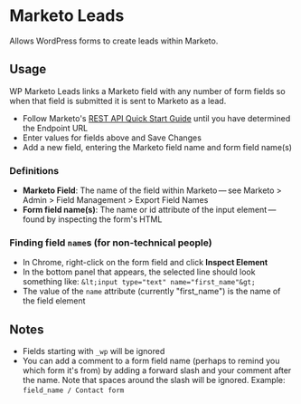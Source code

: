 # Marketo Leads

Allows WordPress forms to create leads within Marketo.

## Usage

WP Marketo Leads links a Marketo field with any number of form fields so when that field is submitted it is sent to Marketo as a lead.

- Follow Marketo's [REST API Quick Start Guide](http://developers.marketo.com/blog/quick-start-guide-for-marketo-rest-api/) until you have determined the Endpoint URL
- Enter values for fields above and Save Changes
- Add a new field, entering the Marketo field name and form field name(s)

### Definitions

- **Marketo Field**: The name of the field within Marketo — see Marketo > Admin > Field Management > Export Field Names
- **Form field name(s)**: The name or id attribute of the input element — found by inspecting the form's HTML

### Finding field `name`s (for non-technical people)

- In Chrome, right-click on the form field and click **Inspect Element**
- In the bottom panel that appears, the selected line should look something like: `&lt;input type="text" name="first_name"&gt;`
- The value of the `name` attribute (currently "first_name") is the name of the field element

## Notes

- Fields starting with `_wp` will be ignored
- You can add a comment to a form field name (perhaps to remind you which form it's from) by adding a forward slash and your comment after the name. Note that spaces around the slash will be ignored. Example: `field_name / Contact form`